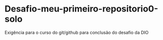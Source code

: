 # Desafio-meu-primeiro-repositorio0-solo
Exigência para o curso do git/github para conclusão do desafio da DIO
